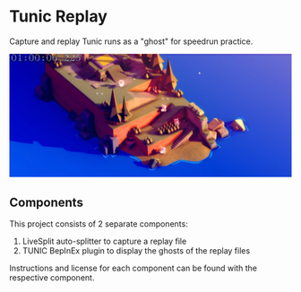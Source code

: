 # Tunic Replay

Capture and replay Tunic runs as a "ghost" for speedrun practice.

![Racing with ghosts!](replay-start-screenshot.jpg)

## Components

This project consists of 2 separate components:

1. LiveSplit auto-splitter to capture a replay file
2. TUNIC BepInEx plugin to display the ghosts of the replay files

Instructions and license for each component can be found with the respective
component.
